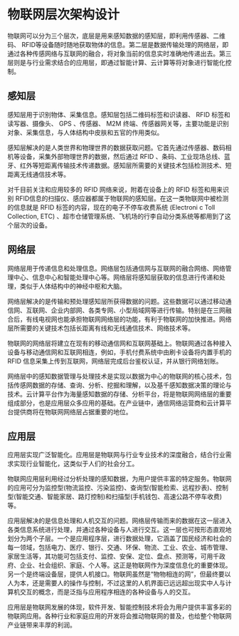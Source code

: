# 物联网层次架构设计

物联网可以分为三个层次，底层是用来感知数据的感知层，即利用传感器、二维码、 RFID等设备随时随地获取物体的信息。第二层是数据传输处理的网络层，即通过各种传感网络与互联网的融合，将对象当前的信息实时准确地传递出去。第三层则是与行业需求结合的应用层，即通过智能计算、云计算等将对象进行智能化控制。

## 感知层

感知层用于识别物体、采集信息。感知层包括二维码标签和识读器、 RFID 标签和读写器、摄像头、 GPS 、传感器、 M2M 终端、传感器网关等，主要功能是识别对象、采集信息，与人体结构中皮肤和五官的作用类似。

感知层解决的是人类世界和物理世界的数据获取问题。它首先通过传感器、数码相机等设备，采集外部物理世界的数据，然后通过 RFID 、条码、工业现场总线、蓝牙、红外等短距离传输技术传递数据。感知层所需要的关键技术包括检测技术、短距离无线通信技术等。

对千目前关注和应用较多的 RFID 网络来说，附着在设备上的 RFID 标签和用来识别 RFID信息的扫描仪、感应器都属于物联网的感知层。在这一类物联网中被检测的信息就是 RFID 标签的内容，现在的电子不停车收费系统 (Electroni c Toll Collection,  ETC) 、超市仓储管理系统、飞机场的行李自动分类系统等都用到了这个层次的设备。

## 网络层


网络层用于传递信息和处理信息。网络层包括通信网与互联网的融合网络、网络管理中心、信息中心和智能处理中心等。网络层将感知层获取的信息进行传递和处理，类似于人体结构中的神经中枢和大脑。

网络层解决的是传输和预处理感知层所获得数据的问题。这些数据可以通过移动通信网、互联网、企业内部网、各类专网、小型局域网等进行传输。特别是在三网融合后，有线电视网也能承担物联网网络层的功能，有利于物联网的加快推进。网络层所需要的关键技术包括长距离有线和无线通信技术、网络技术等。

物联网的网络层将建立在现有的移动通信网和互联网基础上。物联网通过各种接入设备与移动通信网和互联网相连，例如，手机付费系统中由刷卡设备将内置手机的 RFID 信息采集上传到互联网，网络层完成后台鉴权认证，并从银行网络划账。

网络层中的感知数据管理与处理技术是实现以数据为中心的物联网的核心技术，包括传感网数据的存储、查询、分析、挖掘和理解，以及基千感知数据决策的理论与技术。云计算平台作为海量感知数据的存储、分析平台，将是物联网网络层的重要组成部分，也是应用层众多应用的基础。在产业链中，通信网络运营商和云计算平台提供商将在物联网网络层占据重要的地位。


## 应用层

应用层实现广泛智能化。应用层是物联网与行业专业技术的深度融合，结合行业需求实现行业智能化，这类似于人们的社会分工。

物联网应用层利用经过分析处理的感知数据，为用户提供丰富的特定服务。物联网的应用可分为监控型(物流监控、污染监控)、查询型(智能检索、远程抄表)、控制型(智能交通、智能家居、路灯控制)和扫描型(手机钱包、高速公路不停车收费)等。

应用层解决的是信息处理和人机交互的问题。网络层传输而来的数据在这一层进入各类信息系统进行处理，并通过各种设备与人进行交互。这一层也可按形态直观地划分为两个子层。一个是应用程序层，进行数据处理，它涵盖了国民经济和社会的每一领域，包括电力、医疗、银行、交通、环保、物流、工业、农业、城市管理、家居生活等，其功能可包括支付、监控、安保、定位、盘点、预测等，可用千政府、企业、社会组织、家庭、个人等。这正是物联网作为深度信息化的重要体现。另一个是终端设备层，提供人机接口。物联网虽然是“物物相连的网”，但最终要以人为本，还是需要人的操作与控制，不过这里的人机界面已远远超出现实中人与计算机交互的概念，而是泛指与应用程序相连的各种设备与人的交互。

应用层是物联网发展的体现，软件开发、智能控制技术将会为用户提供丰富多彩的物联网应用。各种行业和家庭应用的开发将会推动物联网的普及，也给整个物联网产业链带来丰厚的利润。

























































